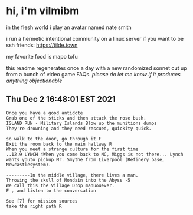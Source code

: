 # hi, i'm vilmibm

in the flesh world i play an avatar named nate smith

i run a hermetic intentional community on a linux server if you want to be ssh friends: https://tilde.town

my favorite food is mapo tofu

this readme regenerates once a day with a new randomized sonnet cut up from a bunch of video game FAQs.
_please do let me know if it produces anything objectionable_

## Thu Dec  2 16:48:01 EST 2021

    Once you have a good antidote
    Grab one of the sticks and then attack the rose bush.
    ISLAND RUN - Military Islands Blow up the munitions dumps
    They're drowning and they need rescued, quickity quick.
    
    so walk to the door, go through it F
    Exit the room back to the main hallway R
    When you meet a strange culture for the first time
    ..12.9 LYNCH 4When you come back to NC, Miggs is not there... Lynch wants youto pickup Mr. Smythe from Liverpool (Refinery base, Newcastlesystem).
    
    ---------In the middle village, there lives a man.
    Throwing the skull of Mondain into the Abyss -5
    We call this the Village Drop manuouever.
    F , and listen to the conversation
    
    See [7] for mission sources
    take the right path R
